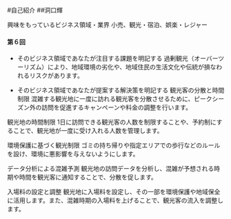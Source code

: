 #自己紹介
##洞口輝

興味をもっているビジネス領域・業界
小売、観光・宿泊、娯楽・レジャー

#### 第６回

- そのビジネス領域であなたが注目する課題を明記する
過剰観光（オーバーツーリズム）により、地域環境の劣化や、地域住民の生活文化や伝統が損なわれるリスクがあります。

- そのビジネス領域であなたが提案する解決策を明記する
観光客の分散と時間制限
混雑する観光地に一度に訪れる観光客を分散させるために、ピークシーズン外の訪問を促進するキャンペーンや料金の調整を行います。

観光地の時間制限
1日に訪問できる観光客の人数を制限することや、予約制にすることで、観光地が一度に受け入れる人数を管理します。

環境保護に基づく観光制限
ゴミの持ち帰りや指定エリアでの歩行などのルールを設け、環境に悪影響を与えないようにします。

データ分析による混雑予測
観光地の訪問データを分析し、混雑が予想される時期や時間を観光客に通知することで、分散を促します。

入場料の設定と調整
観光地に入場料を設定し、その一部を環境保護や地域保全に活用します。また、混雑時期の入場料を上げることで、観光客の流入を調整します。
